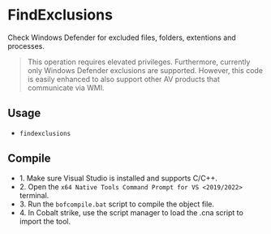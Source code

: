 # FindExclusions
Check Windows Defender for excluded files, folders, extentions and processes.

>This operation requires elevated privileges. Furthermore, currently only Windows Defender exclusions are supported. However, this code is easily enhanced to also support other AV products that communicate via WMI. 


## Usage
* `findexclusions`


## Compile
- 1\. Make sure Visual Studio is installed and supports C/C++.
- 2\. Open the `x64 Native Tools Command Prompt for VS <2019/2022>` terminal.
- 3\. Run the `bofcompile.bat` script to compile the object file. 
- 4\. In Cobalt strike, use the script manager to load the .cna script to import the tool. 

